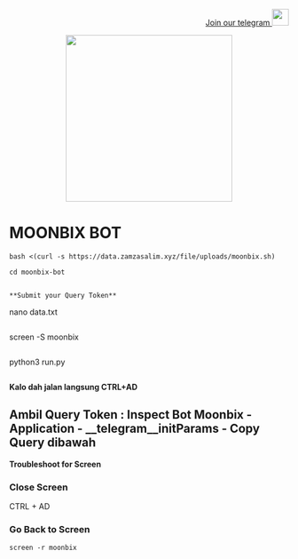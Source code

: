 <p style="font-size:14px" align="right">
<a href="https://t.me/airdropasc" target="_blank">Join our telegram <img src="https://user-images.githubusercontent.com/50621007/183283867-56b4d69f-bc6e-4939-b00a-72aa019d1aea.png" width="30"/></a>
</p>

<p align="center">
  <img height="300" height="auto" src="https://user-images.githubusercontent.com/109174478/209359981-dc19b4bf-854d-4a2a-b803-2547a7fa43f2.jpg">
</p>

# MOONBIX BOT
```
bash <(curl -s https://data.zamzasalim.xyz/file/uploads/moonbix.sh)
```
```
cd moonbix-bot
```
```

**Submit your Query Token**

```
nano data.txt
```
```
screen -S moonbix
```
```
python3 run.py
```
```

**Kalo dah jalan langsung CTRL+AD**

## Ambil Query Token : Inspect Bot Moonbix - Application - __telegram__initParams - Copy Query dibawah

**Troubleshoot for Screen**

### Close Screen 
CTRL + AD

### Go Back to Screen

```
screen -r moonbix
```

